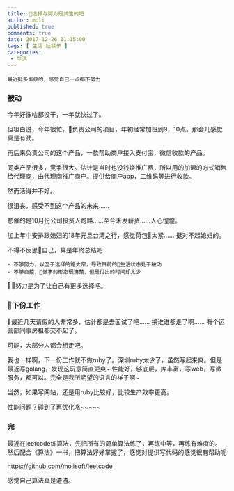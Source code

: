 ```yaml
---
title: 选择与努力是共生的吧
author: moli
published: true
comments: true
date: 2017-12-26 11:15:00
tags: [ 生活 扯犊子 ]
categories:
 - 生活
---
```


```
最近挺多蛋疼的，感觉自己一点都不努力
```

### 被动

今年好像啥都没干，一年就快过了。

但坦白说，今年很忙，负责公司的项目，年初经常加班到9，10点。那会儿感觉真是有劲。

再后来负责公司的这个产品，一款帮助商户接入支付宝，微信收款的产品。

同类产品很多，竞争很大。估计是当时也没钱烧推广费，所以用的加盟的方式销售给代理商，由代理商推广商户。提供给商户app，二维码等进行收款。

然而活得并不好。

很沮丧，感受不到这个产品的未来……

悲催的是10月份公司投资人跑路……至今未发薪资……人心惶惶。

加上年中安排跟媳妇的18年元旦台湾之行，感觉荷包太紧…… 挺对不起媳妇的。

不得不反思自己，算是年终总结吧

```
- 不够努力，以至于选择的路太窄，导致目前的生活状态处于被动
- 不够自控，做事的形态很清楚，但是付出的时间却太少
```

努力是为了让自己有更多选择吧。

### 下份工作

最近几天请假的人非常多，估计都是去面试了吧…… 换谁谁都走了啊…… 有个运营部同事房租都交不起了。

可能，大部分人都会想走吧。

我也一样啊，下一份工作就不做ruby了。深圳ruby太少了，虽然写起来爽。但是最近写golang，发现这玩意简直更爽~ 性能好，够底层，库丰富，写web，写微服务，都可以。完全是我所期望的语言的样子啊~

当然，如果写网站，还是用ruby比较好，比较生产效率更高。

性能问题？碰到了再优化咯~~~~~

### 完

最近在leetcode练算法，先把所有的简单算法练了，再练中等，再练有难度的。然后配合《算法》一书，把算法好好掌握了，感觉对提供写代码的感觉很有帮助呢

https://github.com/molisoft/leetcode

感觉自己算法真是渣渣。